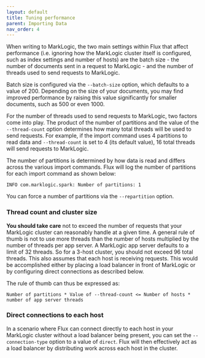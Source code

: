```yaml
---
layout: default
title: Tuning performance
parent: Importing Data
nav_order: 4
---
```


When writing to MarkLogic, the two main settings within Flux that affect performance (i.e. ignoring how the MarkLogic
cluster itself is configured, such as index settings and number of hosts) are the batch size - the number of documents
sent in a request to MarkLogic - and the number of threads used to send requests to MarkLogic.

Batch size is configured via the `--batch-size` option, which defaults to a value of 200. Depending on the size of
your documents, you may find improved performance by raising this value significantly for smaller documents, such as 500
or even 1000.

For the number of threads used to send requests to MarkLogic, two factors come into play. The product of the
number of partitions and the value of the `--thread-count` option determines how many total threads will be used to send
requests. For example, if the import command uses 4 partitions to read data and `--thread-count` is set to 4 (its
default value), 16 total threads will send requests to MarkLogic.

The number of partitions is determined by how data is read and differs across the various import commands.
Flux will log the number of partitions for each import command as shown below:

    INFO com.marklogic.spark: Number of partitions: 1

You can force a number of partitions via the `--repartition` option.

### Thread count and cluster size

**You should take care** not to exceed the number of requests that your MarkLogic cluster can reasonably handle at a
given time. A general rule of thumb is not to use more threads than the number of hosts multiplied by the number of
threads per app server. A MarkLogic app server defaults to a limit of 32 threads. So for a 3-host cluster, you should
not exceed 96 total threads. This also assumes that each host is receiving requests. This would be accomplished either
by placing a load balancer in front of MarkLogic or by configuring direct connections as described below.

The rule of thumb can thus be expressed as:

    Number of partitions * Value of --thread-count <= Number of hosts * number of app server threads

### Direct connections to each host

In a scenario where Flux can connect directly to each host in your MarkLogic cluster without a load balancer being 
present, you can set the `--connection-type` option to a value of `direct`. Flux will then effectively act as a load 
balancer by distributing work across each host in the cluster. 
